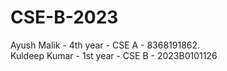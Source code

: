 # CSE-B-2023
Ayush Malik - 4th year - CSE A - 8368191862.  
Kuldeep Kumar - 1st year - CSE B - 2023B0101126
